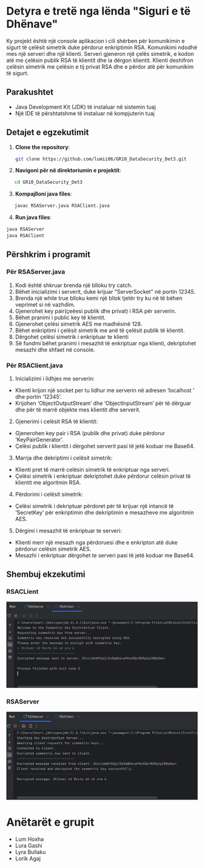 # Detyra e tretë nga lënda "Siguri e të Dhënave"

Ky projekt është një console aplikacion i cili shërben për komunikimin e sigurt të çelësit simetrik duke përdorur enkriptimin RSA. Komunikimi ndodhë mes një serveri dhe një klienti. Serveri gjeneron një çelës simetrik, e kodon atë me çelësin publik RSA të klientit dhe ia dërgon klientit. Klienti deshifron çelësin simetrik me çelësin e tij privat RSA dhe e përdor atë për komunikim të sigurt.

## Parakushtet

- Java Development Kit (JDK) të instaluar në sistemin tuaj
- Një IDE të përshtatshme të instaluar në kompjuterin tuaj

## Detajet e egzekutimit

1. **Clone the repository**:

   ```bash
   git clone https://github.com/lumii06/GR10_DataSecurity_Det3.git
2. **Navigoni për në direktoriumin e projektit**:

```bash
   cd GR10_DataSecurity_Det3
```
3. **Kompajlloni java files**:

```bash
   javac RSAServer.java RSAClient.java
```
4. **Run java files**:

```bash
java RSAServer
java RSAClient
```
## Përshkrim i programit

### Për RSAServer.java
1. Kodi është shkruar brenda një blloku try catch.
2. Bëhet inicializimi i serverit, duke krijuar "ServerSocket" në portin 12345.
3. Brenda një while true blloku kemi një bllok tjetër try ku në të bëhen veprimet si në vazhdim.
4. Gjenerohet key pair(çeëesi publik dhe privat) i RSA për serverin.
5. Bëhet pranimi i public key të klientit.
6. Gjenerohet çelësi simetrik AES me madhësinë 128.
7. Bëhet enkriptimi i çelësit simetrik me anë të çelësit publik të klientit.
8. Dërgohet çelësi simetrik i enkriptuar te klienti
9. Së fundmi bëhet pranimi i mesazhit të enkriptuar nga klienti, dekriptohet mesazhi dhe shfaet në console.
    
### Për RSAClient.java
1. Inicializimi i lidhjes me serverin:
- Klienti krijon një socket per tu lidhur me serverin në adresen ‘localhost ’ dhe portin ‘12345’.
- Krijohen ‘ObjectOutputStream’ dhe ‘ObjectInputStream’ për të dërguar dhe për të marrë objekte mes klientit dhe serverit.

2. Gjenerimi i celësit RSA të klientit:
- Gjenerohen key pair i RSA (publik dhe privat) duke përdorur ‘KeyPairGenerator’.
- Çelësi publik i klientit i dërgohet serverit pasi të jetë koduar me Base64.

3. Marrja dhe dekriptimi i celësit simetrik:
- Klienti pret të marrë celësin simetrik të enkriptuar nga serveri.
- Çelësi simetrik i enkriptuar dekriptohet duke përdorur celësin privat të klientit me algoritmin RSA.

4. Përdorimi i celësit simetrik:
- Çelësi simetrik i dekriptuar përdoret për të krijuar një intancë të ‘SecretKey’ për enkriptimin dhe dekriptimin e mesazheve me algoritmin AES.

5. Dërgimi i mesazhit të enkriptuar te serveri:
- Klienti merr një mesazh nga përdoruesi dhe e enkripton atë duke përdorur celësin simetrik AES.
- Mesazhi i enkriptuar dërgohet te serveri pasi të jetë koduar me Base64.


## Shembuj ekzekutimi
### RSACLient
<img src="Images/Client.png" alt="Egzekutimi i Klientit" width="">

### RSAServer
<img src="Images/Server.png" alt="Egzekutimi i Serverit" width="">

# Anëtarët e grupit
- Lum Hoxha
- Lura Gashi
- Lyra Bullaku
- Lorik Agaj
